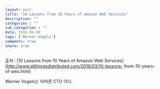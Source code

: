 ```yaml
---
layout: post
title: "10 Lessons from 10 Years of Amazon Web Services"
description: ""
categories : ""
sub_categories : ""
date: 2016-06-08
tags: ['Werner Vogels']
comments: true
share: true
---
```


출처 : [10 Lessons from 10 Years of Amazon Web
Services](http://www.allthingsdistributed.com/2016/03/10-lessons-
from-10-years-of-aws.html)

  

Werner Vogels는 아마존 CTO 이다.

